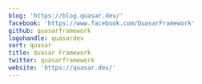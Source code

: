 ```yaml
---
blog: 'https://blog.quasar.dev/'
facebook: 'https://www.facebook.com/QuasarFramework'
github: quasarframework
logohandle: quasardev
sort: quasar
title: Quasar Framework
twitter: quasarframework
website: 'https://quasar.dev/'
---
```

